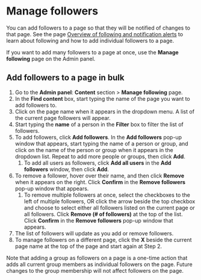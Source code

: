 # Manage followers

You can add followers to a page so that they will be notified of changes to that page. See the page [Overview of following and notification alerts](../../using-thoughtfarmer/basic-features/following-and-alerts/) to learn about following and how to add individual followers to a page.  
  
If you want to add many followers to a page at once, use the **Manage following** page on the Admin panel.

## Add followers to a page in bulk

1. Go to the **Admin panel**: **Content** section &gt; **Manage following** page.
2. In the **Find content** box, start typing the name of the page you want to add followers to.
3. Click on the page name when it appears in the dropdown menu. A list of the current page followers will appear.
4. Start typing the **name** of a person in the **Filter** box to filter the list of followers.
5. To add followers, click **Add followers**. In the **Add followers** pop-up window that appears, start typing the name of a person or group, and click on the name of the person or group when it appears in the dropdown list. Repeat to add more people or groups, then click **Add**. 
   1. To add all users as followers, click **Add all users** in the **Add followers** window, then click **Add**.
6. To remove a follower, hover over their name, and then click **Remove** when it appears on the right. Click **Confirm** in the **Remove followers** pop-up window that appears.
   1. To remove multiple followers at once, select the checkboxes to the left of multiple followers, OR click the arrow beside the top checkbox and choose to select either all followers listed on the current page or all followers. Click **Remove \(\# of followers\)** at the top of the list. Click **Confirm** in the **Remove followers** pop-up window that appears.
7. The list of followers will update as you add or remove followers.
8. To manage followers on a different page, click the **X** beside the current page name at the top of the page and start again at Step 2.

Note that adding a group as followers on a page is a one-time action that adds all current group members as individual followers on the page. Future changes to the group membership will not affect followers on the page.

